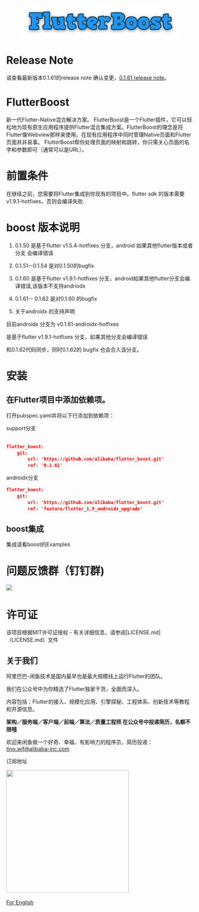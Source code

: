 <p align="center">
  <img src="flutter_boost.png">
</p>


# Release Note

 请查看最新版本0.1.61的release note 确认变更，[0.1.61 release note](https://github.com/alibaba/flutter_boost/releases)。

# FlutterBoost

新一代Flutter-Native混合解决方案。 FlutterBoost是一个Flutter插件，它可以轻松地为现有原生应用程序提供Flutter混合集成方案。FlutterBoost的理念是将Flutter像Webview那样来使用。在现有应用程序中同时管理Native页面和Flutter页面并非易事。 FlutterBoost帮你处理页面的映射和跳转，你只需关心页面的名字和参数即可（通常可以是URL）。


# 前置条件

在继续之前，您需要将Flutter集成到你现有的项目中。flutter sdk 的版本需要 v1.9.1-hotfixes，否则会编译失败.


# boost 版本说明

1. 0.1.50 是基于flutter v1.5.4-hotfixes 分支，android 如果其他flutter版本或者分支 会编译错误

2. 0.1.51--0.1.54 是对0.1.50的bugfix


3. 0.1.60 是基于flutter v1.9.1-hotfixes 分支，android如果其他flutter分支会编译错误,该版本不支持andriodx

4. 0.1.61-- 0.1.62 是对0.1.60 的bugfix


5. 关于androidx 的支持声明

 目前androidx 分支为 v0.1.61-androidx-hotfixes

 是基于flutter v1.9.1-hotfixes 分支，如果其他分支会编译错误

 和0.1.62代码同步，同时0.1.62的 bugfix 也会合入该分支。




# 安装

## 在Flutter项目中添加依赖项。

打开pubspec.yaml并将以下行添加到依赖项：

support分支
```json

flutter_boost:
    git:
        url: 'https://github.com/alibaba/flutter_boost.git'
        ref: '0.1.61'

```

androidx分支
```json
flutter_boost:
    git:
        url: 'https://github.com/alibaba/flutter_boost.git'
        ref: 'feature/flutter_1.9_androidx_upgrade'
```



## boost集成

 集成请看boost的Examples



# 问题反馈群（钉钉群)

<img width="200" src="https://img.alicdn.com/tfs/TB1JSzVeYY1gK0jSZTEXXXDQVXa-892-1213.jpg">



# 许可证
该项目根据MIT许可证授权 - 有关详细信息，请参阅[LICENSE.md]（LICENSE.md）文件
<a name="Acknowledgments"> </a>



## 关于我们
阿里巴巴-闲鱼技术是国内最早也是最大规模线上运行Flutter的团队。

我们在公众号中为你精选了Flutter独家干货，全面而深入。

内容包括：Flutter的接入、规模化应用、引擎探秘、工程体系、创新技术等教程和开源信息。

**架构／服务端／客户端／前端／算法／质量工程师 在公众号中投递简历，名额不限哦**

欢迎来闲鱼做一个好奇、幸福、有影响力的程序员，简历投递：tino.wjf@alibaba-inc.com

订阅地址

<img src="https://img.alicdn.com/tfs/TB17Ki5XubviK0jSZFNXXaApXXa-656-656.png" width="328px" height="328px">

[For English](https://twitter.com/xianyutech "For English")
